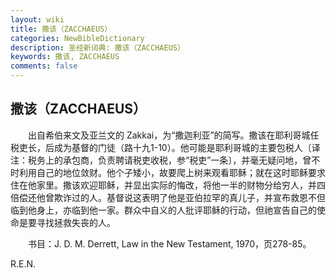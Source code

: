 ```yaml
---
layout: wiki
title: 撒该（ZACCHAEUS）
categories: NewBibleDictionary
description: 圣经新词典: 撒该（ZACCHAEUS）
keywords: 撒该, ZACCHAEUS
comments: false
---
```


## 撒该（ZACCHAEUS）

　　出自希伯来文及亚兰文的 Zakkai，为“撒迦利亚”的简写。撒该在耶利哥城任税吏长，后成为基督的门徒（路十九1-10）。他可能是耶利哥城的主要包税人〔译注：税务上的承包商，负责聘请税吏收税，参“税吏”一条〕，并毫无疑问地，曾不时利用自己的地位敛财。他个子矮小，故要爬上树来观看耶稣；就在这时耶稣要求住在他家里。撒该欢迎耶稣，并显出实际的悔改，将他一半的财物分给穷人，并四倍偿还他曾欺诈过的人。基督说这表明了他是亚伯拉罕的真儿子，并宣布救恩不但临到他身上，亦临到他一家。群众中自义的人批评耶稣的行动，但祂宣告自己的使命是要寻找拯救失丧的人。

　　书目：J. D. M. Derrett, Law in the New Testament, 1970，页278-85。

R.E.N.









